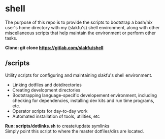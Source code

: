 # shell 
The purpose of this repo is to provide the scripts to bootstrap a bash/nix user's home directory with my (slakfu's) shell environment, along with other miscellaneous scripts that help maintain the environment or perform other tasks.

**Clone: git clone https://gitlab.com/slakfu/shell**

## /scripts
Utility scripts for configuring and maintaining slakfu's shell environment.

* Linking dotfiles and dotdirectories
* Creating development directories
* Bootstrapping language-specific developement environment, including checking for dependencies, installing dev kits and run time programs, etc.
* Operator scripts for day-to-day work
* Automated installation of tools, utilities, etc

**Run: scripts/dotlinks.sh** to create/update symlinks  
Simply point this script to where the master dotfiles/dirs are located.

